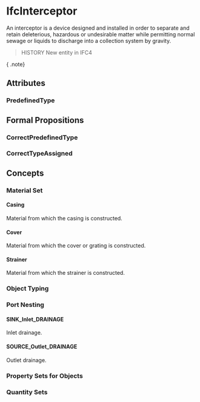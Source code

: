 # IfcInterceptor

An interceptor is a device designed and installed in order to separate and retain deleterious, hazardous or undesirable matter while permitting normal sewage or liquids to discharge into a collection system by gravity.<!-- end of definition -->

> HISTORY  New entity in IFC4

{ .note}
>

## Attributes

### PredefinedType


## Formal Propositions

### CorrectPredefinedType


### CorrectTypeAssigned

## Concepts

### Material Set



#### Casing

Material from which the casing is constructed.

#### Cover

Material from which the cover or grating is constructed.

#### Strainer

Material from which the strainer is constructed.

### Object Typing



### Port Nesting



#### SINK_Inlet_DRAINAGE

Inlet drainage.

#### SOURCE_Outlet_DRAINAGE

Outlet drainage.

### Property Sets for Objects



### Quantity Sets



